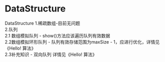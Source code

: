 # DataStructure
DataStructure
1.稀疏数组-目前无问题  
2.队列  
2.1 数组模拟队列 - show()方法应该遍历队列有效数据  
2.2数组模拟环形队列 - 队列有效存储范围为maxSize - 1，应进行优化，详情见《Hello! 算法》   
2.3补充知识 - 双向队列 详情见《Hello! 算法》  



